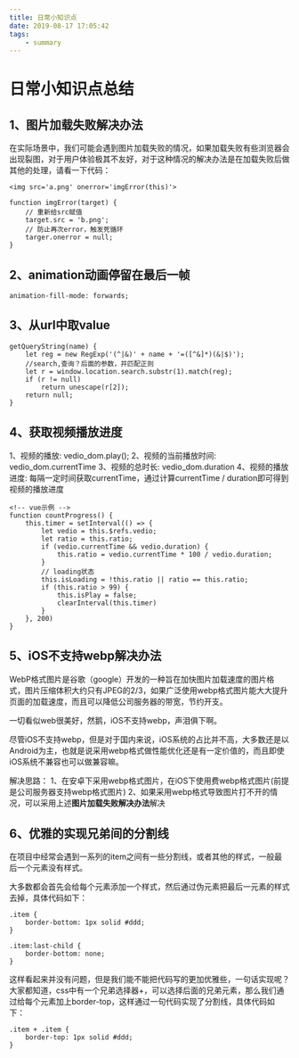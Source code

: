 ```yaml
---
title: 日常小知识点
date: 2019-08-17 17:05:42
tags:
    - summary
---
```


# 日常小知识点总结

## 1、图片加载失败解决办法

在实际场景中，我们可能会遇到图片加载失败的情况，如果加载失败有些浏览器会出现裂图，对于用户体验极其不友好，对于这种情况的解决办法是在加载失败后做其他的处理，请看一下代码：

<!-- more -->

```
<img src='a.png' onerror='imgError(this)'>

function imgError(target) {
    // 重新给src赋值
    target.src = 'b.png';
    // 防止再次error，触发死循环
    targer.onerror = null;
}

```

## 2、animation动画停留在最后一帧
```
animation-fill-mode: forwards;
```


## 3、从url中取value

```
getQueryString(name) {
    let reg = new RegExp('(^|&)' + name + '=([^&]*)(&|$)');
    //search,查询？后面的参数，并匹配正则
    let r = window.location.search.substr(1).match(reg);
    if (r != null)
        return unescape(r[2]);
    return null;
}
```


## 4、获取视频播放进度
1、视频的播放: vedio_dom.play();
2、视频的当前播放时间: vedio_dom.currentTime
3、视频的总时长: vedio_dom.duration
4、视频的播放进度: 每隔一定时间获取currentTime，通过计算currentTime / duration即可得到视频的播放进度

```
<!-- vue示例 -->
function countProgress() {
    this.timer = setInterval(() => {
        let vedio = this.$refs.vedio;
        let ratio = this.ratio;
        if (vedio.currentTime && vedio.duration) {
            this.ratio = vedio.currentTime * 100 / vedio.duration;
        }
        // loading状态
        this.isLoading = !this.ratio || ratio == this.ratio;
        if (this.ratio > 99) {
            this.isPlay = false;
            clearInterval(this.timer)
        }
    }, 200)
}
```


## 5、iOS不支持webp解决办法
WebP格式图片是谷歌（google）开发的一种旨在加快图片加载速度的图片格式，图片压缩体积大约只有JPEG的2/3，如果广泛使用webp格式图片能大大提升页面的加载速度，而且可以降低公司服务器的带宽，节约开支。

一切看似web很美好，然鹅，iOS不支持webp，声泪俱下啊。

尽管iOS不支持webp，但是对于国内来说，iOS系统的占比并不高，大多数还是以Android为主，也就是说采用webp格式做性能优化还是有一定价值的，而且即使iOS系统不兼容也可以做兼容嘛。

解决思路：
1、在安卓下采用webp格式图片，在iOS下使用费webp格式图片(前提是公司服务器支持webp格式图片)
2、如果采用webp格式导致图片打不开的情况，可以采用上述**图片加载失败解决办法**解决

## 6、优雅的实现兄弟间的分割线 
在项目中经常会遇到一系列的item之间有一些分割线，或者其他的样式，一般最后一个元素没有样式。

大多数都会首先会给每个元素添加一个样式，然后通过伪元素把最后一元素的样式去掉，具体代码如下：
```
.item {
    border-bottom: 1px solid #ddd;
}

.item:last-child {
    border-bottom: none;
}
```
这样看起来并没有问题，但是我们能不能把代码写的更加优雅些，一句话实现呢？大家都知道，css中有一个兄弟选择器+，可以选择后面的兄弟元素，那么我们通过给每个元素加上border-top，这样通过一句代码实现了分割线，具体代码如下：
```
.item + .item {
    border-top: 1px solid #ddd;
}
```